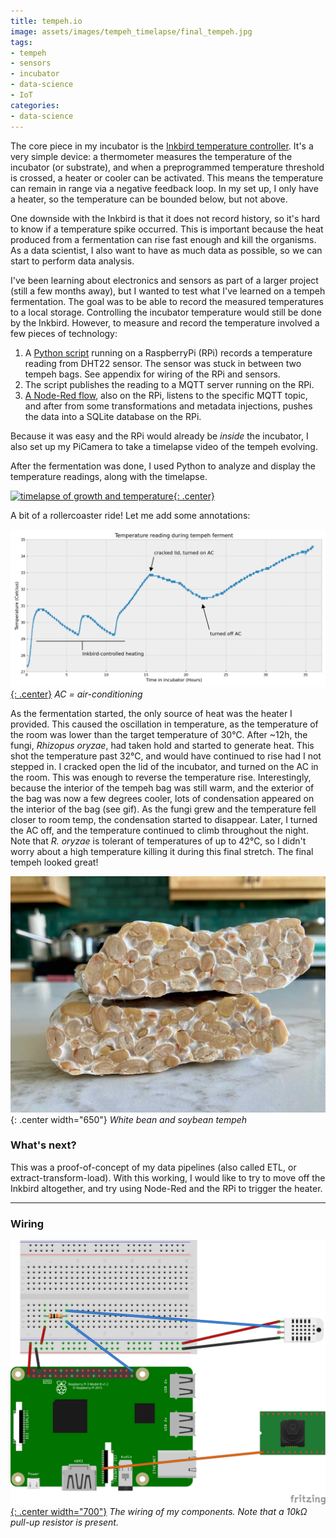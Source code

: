 ```yaml
---
title: tempeh.io
image: assets/images/tempeh_timelapse/final_tempeh.jpg
tags:
- tempeh
- sensors
- incubator
- data-science
- IoT
categories:
- data-science
---
```


The core piece in my incubator is the [Inkbird temperature controller](https://www.ink-bird.com/products-temperature-controller.html). It's a very simple device: a thermometer measures the temperature of the incubator (or substrate), and when a preprogrammed temperature threshold is crossed, a heater or cooler can be activated. This means the temperature can remain in range via a negative feedback loop. In my set up, I only have a heater, so the temperature can be bounded below, but not above.

One downside with the Inkbird is that it does not record history, so it's hard to know if a temperature spike occurred. This is important because the heat produced from a fermentation can rise fast enough and kill the organisms. As a data scientist, I also want to have as much data as possible, so we can start to perform data analysis.

I've been learning about electronics and sensors as part of a larger project (still a few months away), but I wanted to test what I've learned on a tempeh fermentation. The goal was to be able to record the measured temperatures to a local storage. Controlling the incubator temperature would still be done by the Inkbird. However, to measure and record the temperature involved a few pieces of technology:

1.  A [Python script](https://gist.github.com/CamDavidsonPilon/42eed294317614b64426d65bab4ca519) running on a RaspberryPi (RPi) records a temperature reading from DHT22 sensor.  The sensor was stuck in between two tempeh bags. See appendix for wiring of the RPi and sensors.
2. The script publishes the reading to a MQTT server running on the RPi.
3.  [A Node-Red flow](https://gist.github.com/CamDavidsonPilon/d0fd498658f5e8c9fd1056ede7c28199), also on the RPi, listens to the specific MQTT topic, and after from some transformations and metadata injections, pushes the data into a SQLite database on the RPi.

Because it was easy and the RPi would already be *inside* the incubator, I also set up my PiCamera to take a timelapse video of the tempeh evolving.

After the fermentation was done, I used Python to analyze and display the temperature readings, along with the timelapse.

[![timelapse of growth and temperature](/assets/images/tempeh_timelapse/concat_small.gif){: .center}](/assets/images/tempeh_timelapse/concat.gif)

A bit of a rollercoaster ride! Let me add some annotations:

[![temperature](/assets/images/tempeh_timelapse/annotated.png){: .center}](/assets/images/tempeh_timelapse/annotated.png)
*AC = air-conditioning*

As the fermentation started, the only source of heat was the heater I provided. This caused the oscillation in temperature, as the temperature of the room was lower than the target temperature of 30℃. After ~12h, the fungi, *Rhizopus oryzae*, had taken hold and started to generate heat. This shot the temperature past 32℃, and would have continued to rise had I not stepped in. I cracked open the lid of the incubator, and turned on the AC in the room. This was enough to reverse the temperature rise. Interestingly, because the interior of the tempeh bag was still warm, and the exterior of the bag was now a few degrees cooler, lots of condensation appeared on the interior of the bag (see gif). As the fungi grew and the temperature fell closer to room temp, the condensation started to disappear. Later, I turned the AC off, and the temperature continued to climb throughout the night. Note that *R. oryzae* is tolerant of temperatures of up to 42℃, so I didn't worry about a high temperature killing it during this final stretch. The final tempeh looked great!


![final tempeh](/assets/images/tempeh_timelapse/final_tempeh.jpg){: .center width="650"}
*White bean and soybean tempeh*
### What's next?
This was a proof-of-concept of my data pipelines (also called ETL, or extract-transform-load). With this working, I would like to try to move off the Inkbird altogether, and try using Node-Red and the RPi to trigger the heater.

-----

### Wiring
[![wiring](/assets/images/tempeh_timelapse/wiring.png){: .center  width="700"}](/assets/images/tempeh_timelapse/wiring.png)
*The wiring of my components. Note that a 10kΩ pull-up resistor is present.*
